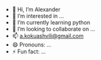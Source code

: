 - 👋 Hi, I’m Alexander
- 👀 I’m interested in ...
- 🌱 I’m currently learning python
- 💞️ I’m looking to collaborate on ...
- 📫 a.kokuashvili@gmail.com
- 😄 Pronouns: ...
- ⚡ Fun fact: ...

<!---
akokuashvili/akokuashvili is a ✨ special ✨ repository because its `README.md` (this file) appears on your GitHub profile.
You can click the Preview link to take a look at your changes.
--->

